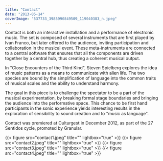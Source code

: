 ```yaml
---
title: "Contact"
date: "2013-05-14"
coverImage: "537733_3985990849509_119040383_n.jpeg"
---
```


Contact is both an interactive installation and a performance of electronic music. The set is composed of several instruments that are first played by Ivan Franco, but later offered to the audience, inviting participation and collaboration in the musical event. These meta-instruments are connected to a central software that ensures that all the components are driven together by a central hub, thus creating a coherent musical output.

In "Close Encounters of the Third Kind", Steven Spielberg explores the idea of music patterns as a means to communicate with alien life. The two species are bound by the simplification of language into the common traits of musical scales and the ability to understand harmony.

The goal in this piece is to challenge the spectator to be a part of the musical experimentation, by breaking formal stage boundaries and bringing the audience into the performative space. This chance to be first hand participants in the sonic experience yields interesting results in the exploration of sensibility to sound creation and to "music as language".

Contact was premiered at Culturgest in December 2012, as part of the 27 Sentidos cycle, promoted by Granular.

{{< figure src="contact1.jpeg" title="" lightbox="true" >}}
{{< figure src="contact2.jpeg" title="" lightbox="true" >}}
{{< figure src="contact3.jpeg" title="" lightbox="true" >}}
{{< figure src="contact4.jpeg" title="" lightbox="true" >}}
